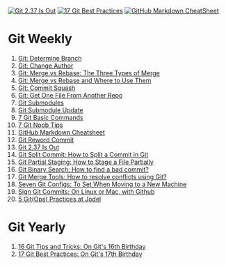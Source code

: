 [![Git 2.37 Is Out](https://miro.medium.com/max/333/1*aedhHIx3fC94aI1p543a_Q.png)](https://itnext.io/git-2-37-is-out-31945b4862aa)
[![17 Git Best Practices](https://miro.medium.com/max/333/1*m_OauEVikYcLzAxPk7gYCQ.png)](https://itnext.io/17-git-best-practices-1988c7306e6b)
[![GitHub Markdown CheatSheet](https://miro.medium.com/max/333/1*9WmTcBMjFRE5mQqzkYSAHQ.png)](https://itnext.io/github-markdown-cheatsheet-50642835effa)


# Git Weekly
1. [Git: Determine Branch]( https://link.medium.com/lz1YApQlesb)
2. [Git: Change Author]( https://link.medium.com/B13kkJVlesb)
3. [Git: Merge vs Rebase: The Three Types of Merge](https://itnext.io/git-merge-vs-rebase-938950fb218)
4. [Git: Merge vs Rebase and Where to Use Them](https://itnext.io/git-merge-vs-rebase-and-where-to-use-them-2a0a6e88769d)
5. [Git: Commit Squash](https://itnext.io/git-commit-squash-64c5b23b188a)
6. [Git: Get One File From Another Repo](https://itnext.io/git-get-one-file-from-another-repo-34471067af51)
7. [Git Submodules](https://itnext.io/git-submodules-489f3d6222cd)
8. [Git Submodule Update](https://itnext.io/git-submodule-update-30ef27ea1f79)
9. [7 Git Basic Commands](https://itnext.io/7-git-basic-commands-8d56dc52e8a4)
10. [7 Git Noob Tips](https://blog.devgenius.io/7-git-noob-tips-d5246c769ec9)
11. [GitHub Markdown Cheatsheet](https://itnext.io/github-markdown-cheatsheet-50642835effa)
12. [Git Reword Commit](https://itnext.io/git-reword-commit-82f0773fb22b)
13. [Git 2.37 Is Out](https://itnext.io/git-2-37-is-out-31945b4862aa)
14. [Git Split Commit: How to Split a Commit in Git](https://itnext.io/git-split-commit-b42a609a6bf3)
15. [Git Partial Staging: How to Stage a File Partially](https://itnext.io/git-partial-staging-17714642cb1e)
16. [Git Binary Search: How to find a bad commit?](https://itnext.io/git-binary-search-de86e9aa334a)
17. [Git Merge Tools: How to resolve conflicts using Git?](https://itnext.io/git-merge-tools-be2efd7ec9db)
18. [Seven Git Configs: To Set When Moving to a New Machine](https://itnext.io/seven-git-configs-9de48007aa77)
19. [Sign Git Commits: On Linux or Mac, with Github](https://itnext.io/sign-git-commits-7518318b804a)
20. [5 Git(Ops) Practices at Jodel](https://medium.com/jodel-engineering/5-git-ops-practices-at-jodel-cb1b62649562)

# Git Yearly
1. [16 Git Tips and Tricks: On Git's 16th Birthday](https://itnext.io/16-git-tips-and-tricks-bf08d0602d3b)
2. [17 Git Best Practices: On Git's 17th Birthday](https://itnext.io/17-git-best-practices-1988c7306e6b)
